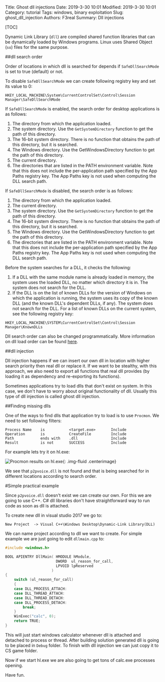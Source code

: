 Title: Ghost dll injections
Date: 2019-3-30 10:01
Modified: 2019-3-30 10:01
Category: tutorial
Tags: windows, binary exploitation
Slug: ghost_dll_injection
Authors: F3real
Summary: Dll injections

[TOC]

Dynamic Link Library (`dll`) are compiled shared function libraries that can be dynamically loaded by Windows programs. Linux uses Shared Object (`so`) files for the same purpose.

##dll search order

Order of locations in which dll is searched for depends if `SafeDllSearchMode` is set to true (default) or not.

To disable `SafeDllSearchMode` we can create following registry key and set its value to 0:

~~~text
HKEY_LOCAL_MACHINE\System\CurrentControlSet\Control\Session Manager\SafeDllSearchMode
~~~

If `SafeDllSearchMode` is enabled, the search order for desktop applications is as follows:

1. The directory from which the application loaded.
2. The system directory. Use the `GetSystemDirectory` function to get the path of this directory.
3. The 16-bit system directory. There is no function that obtains the path of this directory, but it is searched.
4. The Windows directory. Use the GetWindowsDirectory function to get the path of this directory.
5. The current directory.
6. The directories that are listed in the PATH environment variable. Note that this does not include the per-application path specified by the App Paths registry key. The App Paths key is not used when computing the DLL search path.

If `SafeDllSearchMode` is disabled, the search order is as follows:

1. The directory from which the application loaded.
2. The current directory.
3. The system directory. Use the `GetSystemDirectory` function to get the path of this directory.
4. The 16-bit system directory. There is no function that obtains the path of this directory, but it is searched.
5. The Windows directory. Use the GetWindowsDirectory function to get the path of this directory.
6. The directories that are listed in the PATH environment variable. Note that this does not include the per-application path specified by the App Paths registry key. The App Paths key is not used when computing the DLL search path.

Before the system searches for a DLL, it checks the following:

1. If a DLL with the same module name is already loaded in memory, the system uses the loaded DLL, no matter which directory it is in. The system does not search for the DLL.
2. If the DLL is on the list of known DLLs for the version of Windows on which the application is running, the system uses its copy of the known DLL (and the known DLL's dependent DLLs, if any). The system does not search for the DLL. For a list of known DLLs on the current system, see the following registry key: 
    
~~~text
HKEY_LOCAL_MACHINE\SYSTEM\CurrentControlSet\Control\Session Manager\KnownDLLs
~~~

Dll search order can also be changed programmatically. More information on dll load order can be found [here](https://docs.microsoft.com/en-us/windows/desktop/dlls/dynamic-link-library-search-order).

##dll injection

Dll injection happens if we can insert our own dll in location with higher search priority then real dll or replace it. If we want to be stealthy, with this approach, we also need to export all functions that real dll provides (by loading it as dependency and re-exporting its functions).

Sometimes applications try to load dlls that don't exist on system. In this case, we don't have to worry about original functionality of dll. Usually this type of dll injection is called ghost dll injection.

##Finding missing dlls

One of the ways to find dlls that application try to load is to use `Procmon`.
We need to set following filters:

~~~text
Process Name    is           <target.exe>       Include
Operation       is           CreateFile         Include
Path            ends with    .dll               Include
Result          is not       SUCCESS            Include
~~~

For example lets try it on hl.exe:

![Procmon results on hl.exe]({static}/images/2019_3_30_dll.png){: .img-fluid .centerimage}

We see that `p2pvoice.dll` is not found and that is being searched for in different locations according to search order.

#Simple practical example

Since `p2pvoice.dll` doesn't exist we can create our own. For this we are going to use C++. C# dll libraries don't have straightforward way to run code as soon as dll is attached.

To create new dll in visual studio 2017 we go to:

~~~text
New Project  -> Visual C++\Windows Desktop\Dynamic-Link Library(DLL)
~~~

We can name project according to dll we want to create.
For simple example we are just going to edit `dllmain.cpp` to: 

~~~C
#include <windows.h>

BOOL APIENTRY DllMain( HMODULE hModule,
                       DWORD  ul_reason_for_call,
                       LPVOID lpReserved
                     )
{
    switch (ul_reason_for_call)
    {
    case DLL_PROCESS_ATTACH:
    case DLL_THREAD_ATTACH:
    case DLL_THREAD_DETACH:
    case DLL_PROCESS_DETACH:
        break;
    }
	WinExec("calc", 0);
    return TRUE;
}
~~~

This will just start windows calculator whenever dll is attached and detached to process or thread. After building solution generated dll is going to be placed in `Debug` folder. To finish with dll injection we can just copy it to CS game folder.

Now if we start hl.exe we are also going to get tons of calc.exe processes opening.

Have fun.